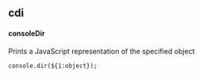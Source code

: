 ## cdi
#### consoleDir
Prints a JavaScript representation of the specified object
```
console.dir(${1:object});
```